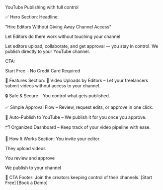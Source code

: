 YouTube Publishing with full control

✅ Hero Section:
Headline:

"Hire Editors Without Giving Away Channel Access"

Let Editors do there work without touching your channel

Let editors upload, collaborate, and get approval — you stay in control. We publish directly to your YouTube channel.

CTA:

Start Free – No Credit Card Required

🧩 Features Section:
🎥 Video Uploads by Editors – Let your freelancers submit videos without access to your channel.

🔒 Safe & Secure – You control what gets published.

✅ Simple Approval Flow – Review, request edits, or approve in one click.

🚀 Auto-Publish to YouTube – We publish it for you once you approve.

🗂️ Organized Dashboard – Keep track of your video pipeline with ease.

🚀 How It Works Section:
You invite your editor

They upload videos

You review and approve

We publish to your channel

📱 CTA Footer:
Join the creators keeping control of their channels.
[Start Free] [Book a Demo]
